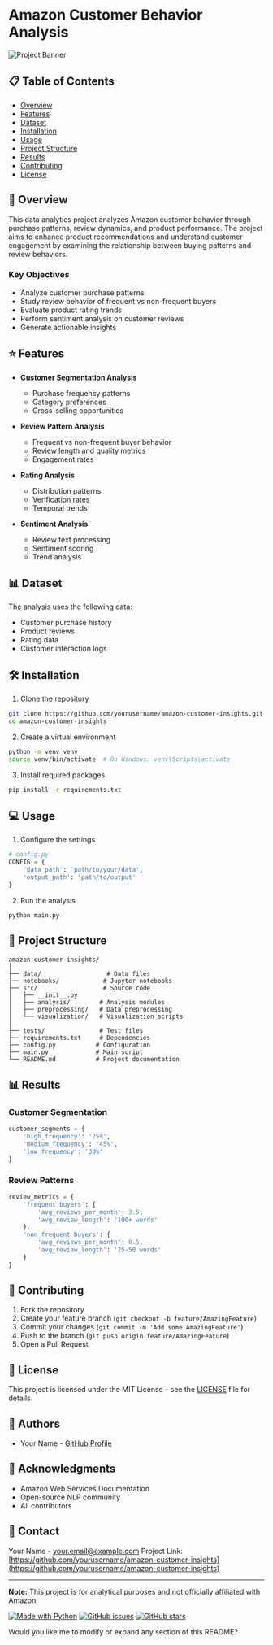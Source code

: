 # Amazon Customer Behavior Analysis

![Project Banner](project_banner.png) <!-- You can add a project banner image -->

## 📋 Table of Contents
- [Overview](#overview)
- [Features](#features)
- [Dataset](#dataset)
- [Installation](#installation)
- [Usage](#usage)
- [Project Structure](#project-structure)
- [Results](#results)
- [Contributing](#contributing)
- [License](#license)

## 🎯 Overview
This data analytics project analyzes Amazon customer behavior through purchase patterns, review dynamics, and product performance. The project aims to enhance product recommendations and understand customer engagement by examining the relationship between buying patterns and review behaviors.

### Key Objectives
- Analyze customer purchase patterns
- Study review behavior of frequent vs non-frequent buyers
- Evaluate product rating trends
- Perform sentiment analysis on customer reviews
- Generate actionable insights

## ⭐ Features
- **Customer Segmentation Analysis**
  - Purchase frequency patterns
  - Category preferences
  - Cross-selling opportunities

- **Review Pattern Analysis**
  - Frequent vs non-frequent buyer behavior
  - Review length and quality metrics
  - Engagement rates

- **Rating Analysis**
  - Distribution patterns
  - Verification rates
  - Temporal trends

- **Sentiment Analysis**
  - Review text processing
  - Sentiment scoring
  - Trend analysis

## 📊 Dataset
The analysis uses the following data:
- Customer purchase history
- Product reviews
- Rating data
- Customer interaction logs

## 🛠️ Installation

1. Clone the repository
```bash
git clone https://github.com/yourusername/amazon-customer-insights.git
cd amazon-customer-insights
```

2. Create a virtual environment
```bash
python -m venv venv
source venv/bin/activate  # On Windows: venv\Scripts\activate
```

3. Install required packages
```bash
pip install -r requirements.txt
```

## 💻 Usage

1. Configure the settings
```python
# config.py
CONFIG = {
    'data_path': 'path/to/your/data',
    'output_path': 'path/to/output'
}
```

2. Run the analysis
```python
python main.py
```

## 📁 Project Structure
```
amazon-customer-insights/
│
├── data/                  # Data files
├── notebooks/            # Jupyter notebooks
├── src/                  # Source code
│   ├── __init__.py
│   ├── analysis/        # Analysis modules
│   ├── preprocessing/   # Data preprocessing
│   └── visualization/   # Visualization scripts
│
├── tests/               # Test files
├── requirements.txt     # Dependencies
├── config.py           # Configuration
├── main.py             # Main script
└── README.md           # Project documentation
```

## 📊 Results

### Customer Segmentation
```python
customer_segments = {
    'high_frequency': '25%',
    'medium_frequency': '45%',
    'low_frequency': '30%'
}
```

### Review Patterns
```python
review_metrics = {
    'frequent_buyers': {
        'avg_reviews_per_month': 3.5,
        'avg_review_length': '100+ words'
    },
    'non_frequent_buyers': {
        'avg_reviews_per_month': 0.5,
        'avg_review_length': '25-50 words'
    }
}
```

## 🤝 Contributing
1. Fork the repository
2. Create your feature branch (`git checkout -b feature/AmazingFeature`)
3. Commit your changes (`git commit -m 'Add some AmazingFeature'`)
4. Push to the branch (`git push origin feature/AmazingFeature`)
5. Open a Pull Request

## 📝 License
This project is licensed under the MIT License - see the [LICENSE](LICENSE) file for details.

## 👥 Authors
- Your Name - [GitHub Profile](https://github.com/yourusername)

## 🙏 Acknowledgments
- Amazon Web Services Documentation
- Open-source NLP community
- All contributors

## 📧 Contact
Your Name - your.email@example.com
Project Link: [https://github.com/yourusername/amazon-customer-insights](https://github.com/yourusername/amazon-customer-insights)

---
**Note:** This project is for analytical purposes and not officially affiliated with Amazon.

[![Made with Python](https://img.shields.io/badge/Made%20with-Python-1f425f.svg)](https://www.python.org/)
[![GitHub issues](https://img.shields.io/github/issues/yourusername/amazon-customer-insights)](https://github.com/yourusername/amazon-customer-insights/issues)
[![GitHub stars](https://img.shields.io/github/stars/yourusername/amazon-customer-insights)](https://github.com/yourusername/amazon-customer-insights/stargazers)

Would you like me to modify or expand any section of this README?

